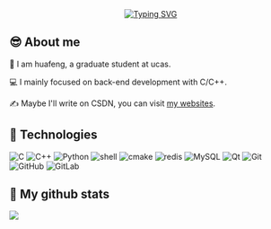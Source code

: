   <!-- 动态打字效果 -->
  <div align="center">
    <a href="https://blog.sunguoqi.com/">
      <img src="https://readme-typing-svg.demolab.com?font=Fira+Code&pause=1000&width=435&lines=console.log(%22Hello%2C%20World%22);Segmentation fault!&center=true&size=27" alt="Typing SVG" />
    </a>
  </div>

## 😎 About me
:vulcan_salute: I am huafeng, a graduate student at ucas.

:computer: I mainly focused on back-end development with C/C++.

:writing_hand: Maybe I'll write on CSDN, you can visit [my websites](https://blog.csdn.net/goodgood_UP).
<br/>

## 🚀 Technologies
![C](https://img.shields.io/badge/-C-00599C?style=flat-square&logo=c&color=black&logoColor=blue)
![C++](https://img.shields.io/badge/-C%2B%2B-00599C?style=flat-square&logo=c%2B%2B&color=black&logoColor=blue)
![Python](https://img.shields.io/badge/-Python-00599C?style=flat-square&logo=python&color=black)
![shell](https://img.shields.io/badge/-shell-00599C?style=flat-square&logo=shell&color=black)
![cmake](https://img.shields.io/badge/-cmake-00599C?style=flat-square&logo=cmake&color=black&logoColor=blue)
![redis](https://img.shields.io/badge/-redis-00599C?style=flat-square&logo=redis&color=black)
![MySQL](https://img.shields.io/badge/-MySQL-black?style=flat-square&logo=mysql&color=black&logoColor=blue)
![Qt](https://img.shields.io/badge/-Qt-00599C?style=flat-square&logo=Qt&color=black)
![Git](https://img.shields.io/badge/-Git-black?style=flat-square&logo=git&color=black)
![GitHub](https://img.shields.io/badge/-GitHub-181717?style=flat-square&logo=github&color=black)
![GitLab](https://img.shields.io/badge/-GitLab-FCA121?style=flat-square&logo=gitlab&color=black)
<br/>

## 🐲 My github stats
<p align='left'>
  <img align="center" src="https://github-readme-stats.vercel.app/api?username=gitover22&bg_color=071A2C&icon_color=4194FD&show_icons=true&count_private=true&theme=tokyonight&line_height=27&text_color=FFFFFF"/>
<br/>

</p>
